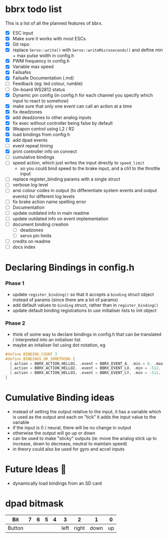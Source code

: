# bbrx todo list
This is a list of all the planned features of bbrx.

- [x] ESC input
- [x] Make sure it works with most ESCs
- [x] Git repo
- [x] replace `Servo::write()` with `Servo::writeMicroseconds()` and define min + max pulse width in config.h
- [x] PWM frequency in config.h
- [x] Variable max speed
- [x] Failsafes
- [x] Failsafe Documentation (.md)
- [ ] Feedback (eg: led colour, rumble)
- [ ] On-board WS2812 status
- [x] Dynamic pin config (in config.h for each channel you specify which input to react to somehow)
- [x] make sure that only one event can call an action at a time
- [x] fix deadzones
- [x] add deadzones to other analog inputs
- [x] fix exec without controller being false by default
- [x] Weapon control using L2 / R2
- [x] load bindings from config.h
- [x] add dpad events
- [ ] event repeat timing
- [x] print controller info on connect
- [ ] cumulative bindings
- [ ] speed action, which just writes the input directly to `speed_limit`
  - so you could bind speed to the brake input, and a ch1 to the throttle input
- [ ] replace register_binding params with a single struct
- [ ] verbose log level
- [ ] ansi colour codes in output (to differentiate system events and output events) for different log levels
- [ ] fix brake action name spelling error
- [ ] Documentation
- [ ] update outdated info in main readme
- [ ] update outdated info on event implementation
- [ ] document binding creation
  - [ ] deadzones
  - [ ] servo pin limits
- [ ] credits on readme
- [ ] docs index

# Declaring Bindings in config.h
### Phase 1
- update `register_binding()` so that it accepts a `binding` struct object instead of params (since there are a lot of params)
- add default values to `binding` struct, rather than in `register_binding()`
- update default binding registrations to use initialiser lists to init object

### Phase 2
- think of some way to declare bindings in config.h that can be translated / interpreted into an initialiser list
- maybe an initaliser list using dot notation, eg
```c
#define BINDING_COUNT 3
#define BINDINGS_OR_SOMETHING {
  {.action = BBRX_ACTION_HELLO1, .event = BBRX_EVENT_A, .min = 0, .max = 1},
  {.action = BBRX_ACTION_HELLO2, .event = BBRX_EVENT_LX, .min = -512, .max = 512, .pin = 12},
  {.action = BBRX_ACTION_HELLO3, .event = BBRX_EVENT_LY, .min = -512, .max = 512, .pin = 13},
}
```

# Cumulative Binding ideas
- instead of setting the output relative to the input, it has a variable which is used as the output and each on "tick" it adds the input value to the variable
- if the input is 0 / neural, there will be no change in output
- otherwise the output will go up or down
- can be used to make "sticky" outputs (ie: move the analog stick up to increase, down to decrease, neutral to maintain speed)
- in theory could also be used for gyro and accel inputs

# Future Ideas :thinking:
- dynamically load bindings from an SD card

# dpad bitmask

| Bit    | 7 | 6 | 5 | 4 | 3    | 2     | 1     | 0  |
|--------|---|---|---|---|------|-------|-------|----|
| Button |   |   |   |   | left | right | down  | up |